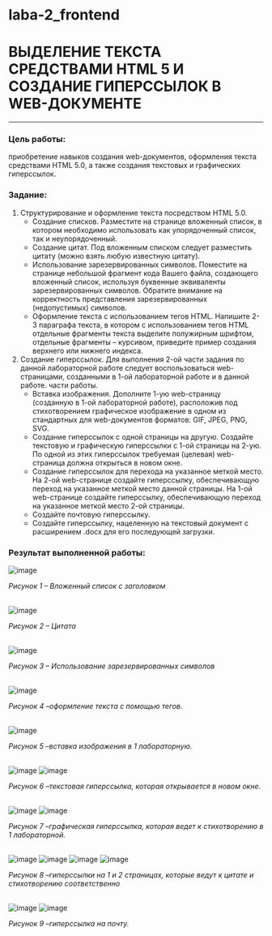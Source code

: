 # laba-2_frontend
# ВЫДЕЛЕНИЕ ТЕКСТА СРЕДСТВАМИ HTML 5 И СОЗДАНИЕ ГИПЕРССЫЛОК В WEB-ДОКУМЕНТЕ
________
### Цель работы: 
приобретение навыков создания web-документов, оформления текста средствами HTML 5.0, а также создания текстовых и графических гиперссылок.
### Задание:
1. Структурирование и оформление текста посредством HTML 5.0.
      - Создание списков. Разместите на странице вложенный список, в котором необходимо использовать как упорядоченный список, так и неупорядоченный.
      - Создание цитат. Под вложенным списком следует разместить цитату (можно взять любую известную цитату).
      - Использование зарезервированных символов. Поместите на странице небольшой фрагмент кода Вашего файла, создающего вложенный список, используя буквенные эквиваленты зарезервированных символов. Обратите внимание на корректность представления зарезервированных (недопустимых) символов.
      - Оформление текста с использованием тегов HTML. Напишите 2-3 параграфа текста, в котором с использованием тегов HTML отдельные фрагменты текста выделите полужирным шрифтом, отдельные фрагменты – курсивом, приведите пример создания верхнего или нижнего индекса.
2. Создание гиперссылок. Для выполнения 2-ой части задания по данной лабораторной работе следует воспользоваться web-страницами, созданными в 1-ой лабораторной работе и в данной работе. части работы. 
      - Вставка изображения. Дополните 1-ую web-страницу (созданную в 1-ой лабораторной работе), расположив под стихотворением графическое изображение в одном из стандартных для web-документов форматов: GIF, JPEG, PNG, SVG.
      - Создание гиперссылок с одной страницы на другую. Создайте текстовую и графическую гиперссылки с 1-ой страницы на 2-ую. По одной из этих гиперссылок требуемая (целевая) web-страница должна открыться в новом окне. 
      - Создание гиперссылок для перехода на указанное меткой место. На 2-ой web-странице создайте гиперссылку, обеспечивающую переход на указанное меткой место данной страницы. На 1-ой web-странице создайте гиперссылку, обеспечивающую переход на указанное меткой место 2-ой страницы.
      - Создайте почтовую гиперссылку.
      - Создайте гиперссылку, нацеленную на текстовый документ с расширением .docx для его последующей загрузки.
### Результат выполненной работы:
![image](https://github.com/meesgloot/laba-2_frontend/assets/118816204/36d20559-6d46-4ae7-9ae7-b669a3ee06f9)
*<p>Рисунок 1 – Вложенный список с заголовком</p>*
<br>
![image](https://github.com/meesgloot/laba-2_frontend/assets/118816204/ccd17e81-f325-40a6-b571-bdc499e945a9)
*<p>Рисунок 2 – Цитата</p>*
<br>
![image](https://github.com/meesgloot/laba-2_frontend/assets/118816204/f0aee16c-6c86-4bb1-b285-a6375e049832)
*<p>Рисунок 3 – Использование зарезервированных символов</p>*
<br>
![image](https://github.com/meesgloot/laba-2_frontend/assets/118816204/95702507-16ea-4109-b972-75bbd5a4527a)
*<p>Рисунок 4 –оформление текста с помощью тегов.</p>*
<br>
![image](https://github.com/meesgloot/laba-2_frontend/assets/118816204/2810b794-8530-4cbe-a298-c598c9aa9468)
*<p>Рисунок 5 –вставка изображения в 1 лабораторную.</p>*
<br>
![image](https://github.com/meesgloot/laba-2_frontend/assets/118816204/9467855c-db92-4045-9d76-2c984e00c638)
![image](https://github.com/meesgloot/laba-2_frontend/assets/118816204/9aa84722-34eb-48dd-966e-42781dd973e3)
*<p>Рисунок 6 –текстовая гиперссылка, которая открывается в новом окне.</p>*
<br>
![image](https://github.com/meesgloot/laba-2_frontend/assets/118816204/46cae704-70bc-40b6-b7cb-a50c7bf31d6b)
![image](https://github.com/meesgloot/laba-2_frontend/assets/118816204/7fe1cb12-e2bb-4664-8bdc-20fbd0dae474)
*<p>Рисунок 7 –графическая гиперссылка, которая ведет к стихотворению в 1 лабораторной.</p>*
<br>
![image](https://github.com/meesgloot/laba-2_frontend/assets/118816204/35a00732-3e42-420d-88d4-cfa7145751d9)
![image](https://github.com/meesgloot/laba-2_frontend/assets/118816204/f9a94f71-4280-456a-b805-a1e8187273b4)
![image](https://github.com/meesgloot/laba-2_frontend/assets/118816204/57455f6f-bab2-4547-8017-df297253c3d1)
![image](https://github.com/meesgloot/laba-2_frontend/assets/118816204/1b469d6a-e2d6-4ae2-8906-e55a981cfdb5)
*<p>Рисунок 8 –гиперссылки на 1 и 2 страницах, которые ведут к цитате и стихотворению соответственно</p>*
<br>
![image](https://github.com/meesgloot/laba-2_frontend/assets/118816204/2dd96515-4e89-4f28-ba6a-f868aa8c6864)
![image](https://github.com/meesgloot/laba-2_frontend/assets/118816204/0b3cfbba-3b61-426b-a4fe-4a206d004866)
*<p>Рисунок 9 –гиперссылка на почту.</p>*




